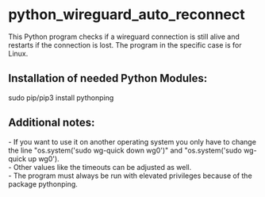 <h1>python_wireguard_auto_reconnect</h1>

This Python program  checks if a wireguard connection is still alive and restarts if the connection is lost.
The program in the specific case is for Linux. 

<h2>Installation of needed Python Modules:</h2>
sudo pip/pip3 install pythonping

<h2>Additional notes:</h2>
- If you want to use it on another operating system you only have to change the line "os.system('sudo wg-quick down wg0')" and "os.system('sudo wg-quick up wg0').
<br>
- Other values like the timeouts can be adjusted as well.
<br>
- The program must always be run with elevated privileges because of the package pythonping.
